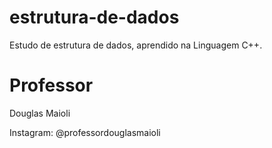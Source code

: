 # estrutura-de-dados

Estudo de estrutura de dados, aprendido na Linguagem C++.

# Professor

Douglas Maioli

Instagram: @professordouglasmaioli